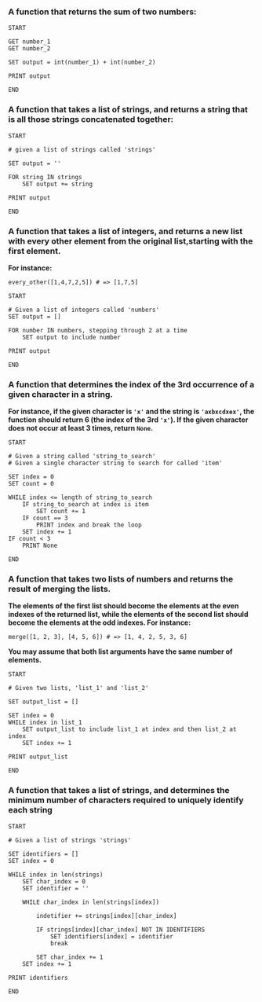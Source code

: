
### A function that returns the sum of two numbers:

```pseudocode
START

GET number_1
GET number_2

SET output = int(number_1) + int(number_2)

PRINT output

END
```

### A function that takes a list of strings, and returns a string that is all those strings concatenated together:

```pseudocode
START

# given a list of strings called 'strings'

SET output = ''

FOR string IN strings
    SET output += string

PRINT output

END
```



### A function that takes a list of integers, and returns a new list with every other element from the original list,starting with the first element. 
**For instance:**

```
every_other([1,4,7,2,5]) # => [1,7,5]
```

```pseudocode
START

# Given a list of integers called 'numbers'
SET output = []

FOR number IN numbers, stepping through 2 at a time
    SET output to include number

PRINT output

END
```




### A function that determines the index of the 3rd occurrence of a given character in a string. 
**For instance, if the given character is `'x'` and the string is `'axbxcdxex'`, the function should return 6 (the index of the 3rd `'x'`). 
If the given character does not occur at least 3 times, return `None`.**

```pseudocode
START

# Given a string called 'string_to_search'
# Given a single character string to search for called 'item'

SET index = 0
SET count = 0

WHILE index <= length of string_to_search
    IF string_to_search at index is item
        SET count += 1
    IF count == 3
        PRINT index and break the loop
    SET index += 1
IF count < 3
    PRINT None

END
```

### A function that takes two lists of numbers and returns the result of merging the lists. 
**The elements of the first list should become the elements at the even indexes of the returned list, while the elements 
of the second list should become the elements at the odd indexes. For instance:**

```
merge([1, 2, 3], [4, 5, 6]) # => [1, 4, 2, 5, 3, 6]
```
**You may assume that both list arguments have the same number of elements.**

```pseudocode
START

# Given two lists, 'list_1' and 'list_2'

SET output_list = []

SET index = 0
WHILE index in list_1
    SET output_list to include list_1 at index and then list_2 at index
    SET index += 1

PRINT output_list

END
```

### A function that takes a list of strings, and determines the minimum number of characters required to uniquely identify each string

```pseudocode
START

# Given a list of strings 'strings'

SET identifiers = []
SET index = 0

WHILE index in len(strings)
    SET char_index = 0
    SET identifier = ''
    
    WHILE char_index in len(strings[index])
    
        indetifier += strings[index][char_index]
        
        IF strings[index][char_index] NOT IN IDENTIFIERS
            SET identifiers[index] = identifier
            break
            
        SET char_index += 1
    SET index += 1

PRINT identifiers

END
```